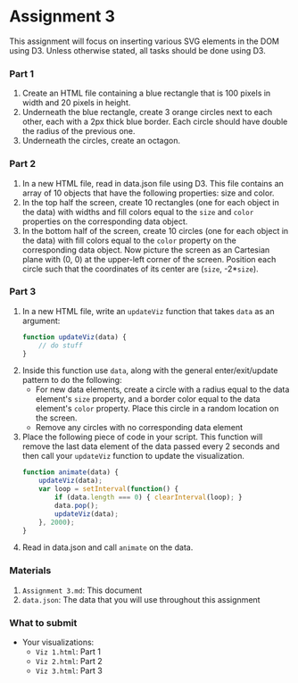 # Assignment 3

This assignment will focus on inserting various SVG elements in the DOM using D3. Unless otherwise stated, all tasks should be done using D3.

### Part 1
1. Create an HTML file containing a blue rectangle that is 100 pixels in width and 20 pixels in height.
2. Underneath the blue rectangle, create 3 orange circles next to each other, each with a 2px thick blue border. Each circle should have double the radius of the previous one.
3. Underneath the circles, create an octagon.

### Part 2
1. In a new HTML file, read in data.json file using D3. This file contains an array of 10 objects that have the following properties: size and color.
2. In the top half the screen, create 10 rectangles (one for each object in the data) with widths and fill colors equal to the `size` and `color` properties on the corresponding data object.
3. In the bottom half of the screen, create 10 circles (one for each object in the data) with fill colors equal to the `color` property on the corresponding data object.  Now picture the screen as an Cartesian plane with (0, 0) at the upper-left corner of the screen. Position each circle such that the coordinates of its center are (`size`, -2*`size`). 

### Part 3
1. In a new HTML file, write an `updateViz` function that takes `data` as an argument: 
    ```javascript
    function updateViz(data) {
        // do stuff
    }
    ```
2. Inside this function use `data`, along with the general enter/exit/update pattern to do the following:
    - For new data elements, create a circle with a radius equal to the data element's `size` property, and a border color equal to the data element's `color` property. Place this circle in a random location on the screen.
    - Remove any circles with no corresponding data element
3. Place the following piece of code in your script. This function will remove the last data element of the data passed every 2 seconds and then call your `updateViz` function to update the visualization.
    ```javascript
    function animate(data) {
        updateViz(data);
        var loop = setInterval(function() { 
            if (data.length === 0) { clearInterval(loop); }
            data.pop();
            updateViz(data);
        }, 2000);
    }
    ```
4. Read in data.json and call `animate` on the data.

### Materials
1. `Assignment 3.md`: This document
2. `data.json`: The data that you will use throughout this assignment

### What to submit
- Your visualizations:
    - `Viz 1.html`: Part 1
    - `Viz 2.html`: Part 2
    - `Viz 3.html`: Part 3
